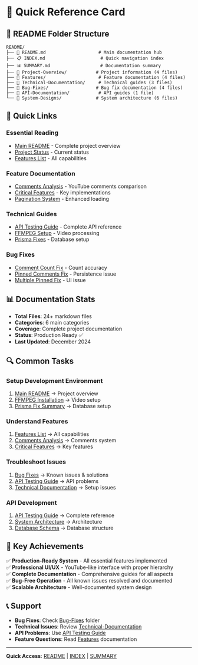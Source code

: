 # 🚀 Quick Reference Card

## 📁 **README Folder Structure**

```
README/
├── 📖 README.md                    # Main documentation hub
├── 📋 INDEX.md                     # Quick navigation index  
├── 📊 SUMMARY.md                   # Documentation summary
├── 📁 Project-Overview/           # Project information (4 files)
├── 📁 Features/                    # Feature documentation (4 files)
├── 📁 Technical-Documentation/     # Technical guides (3 files)
├── 📁 Bug-Fixes/                  # Bug fix documentation (4 files)
├── 📁 API-Documentation/           # API guides (1 file)
└── 📁 System-Designs/             # System architecture (6 files)
```

## 🎯 **Quick Links**

### **Essential Reading**
- [Main README](./README.md) - Complete project overview
- [Project Status](./Project-Overview/PROJECT_STATUS.md) - Current status
- [Features List](./Project-Overview/FEATURES.md) - All capabilities

### **Feature Documentation**
- [Comments Analysis](./Features/COMMENTS_ANALYSIS.md) - YouTube comments comparison
- [Critical Features](./Features/CRITICAL_FEATURES_IMPLEMENTATION.md) - Key implementations
- [Pagination System](./Features/PAGINATION_ENHANCEMENT.md) - Enhanced loading

### **Technical Guides**
- [API Testing Guide](./API-Documentation/API_TESTING_GUIDE.md) - Complete API reference
- [FFMPEG Setup](./Technical-Documentation/FFMPEG_INSTALLATION.md) - Video processing
- [Prisma Fixes](./Technical-Documentation/PRISMA_FIX_SUMMARY.md) - Database setup

### **Bug Fixes**
- [Comment Count Fix](./Bug-Fixes/COMMENT_COUNT_FIX.md) - Count accuracy
- [Pinned Comments Fix](./Bug-Fixes/PINNED_COMMENTS_FIX.md) - Persistence issue
- [Multiple Pinned Fix](./Bug-Fixes/MULTIPLE_PINNED_FIX.md) - UI issue

## 📊 **Documentation Stats**

- **Total Files**: 24+ markdown files
- **Categories**: 6 main categories
- **Coverage**: Complete project documentation
- **Status**: Production Ready ✅
- **Last Updated**: December 2024

## 🔍 **Common Tasks**

### **Setup Development Environment**
1. [Main README](./README.md) → Project overview
2. [FFMPEG Installation](./Technical-Documentation/FFMPEG_INSTALLATION.md) → Video setup
3. [Prisma Fix Summary](./Technical-Documentation/PRISMA_FIX_SUMMARY.md) → Database setup

### **Understand Features**
1. [Features List](./Project-Overview/FEATURES.md) → All capabilities
2. [Comments Analysis](./Features/COMMENTS_ANALYSIS.md) → Comments system
3. [Critical Features](./Features/CRITICAL_FEATURES_IMPLEMENTATION.md) → Key features

### **Troubleshoot Issues**
1. [Bug Fixes](./Bug-Fixes/) → Known issues & solutions
2. [API Testing Guide](./API-Documentation/API_TESTING_GUIDE.md) → API problems
3. [Technical Documentation](./Technical-Documentation/) → Setup issues

### **API Development**
1. [API Testing Guide](./API-Documentation/API_TESTING_GUIDE.md) → Complete reference
2. [System Architecture](./System-Designs/Architecture/system-architecture.md) → Architecture
3. [Database Schema](./System-Designs/Database/schema.sql) → Database structure

## 🎉 **Key Achievements**

✅ **Production-Ready System** - All essential features implemented  
✅ **Professional UI/UX** - YouTube-like interface with proper hierarchy  
✅ **Complete Documentation** - Comprehensive guides for all aspects  
✅ **Bug-Free Operation** - All known issues resolved and documented  
✅ **Scalable Architecture** - Well-documented system design  

## 📞 **Support**

- **Bug Fixes**: Check [Bug-Fixes](./Bug-Fixes/) folder
- **Technical Issues**: Review [Technical-Documentation](./Technical-Documentation/)
- **API Problems**: Use [API Testing Guide](./API-Documentation/API_TESTING_GUIDE.md)
- **Feature Questions**: Read [Features](./Features/) documentation

---

**Quick Access**: [README](./README.md) | [INDEX](./INDEX.md) | [SUMMARY](./SUMMARY.md)
